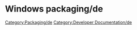 # Windows packaging/de

 

[Category:Packaging/de](Category:Packaging/de.md) [Category:Developer Documentation/de](Category:Developer_Documentation/de.md)
